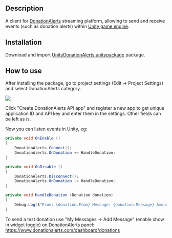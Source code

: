 ## Description

A client for [DonationAlerts](https://www.donationalerts.com) streaming platform, allowing to send and receive events (such as donation alerts) within [Unity game engine](https://unity.com/).

## Installation

Download and import [UnityDonationAlerts.unitypackage](https://github.com/Elringus/UnityDonationAlerts/raw/main/UnityDonationAlerts.unitypackage) package.

## How to use

After installing the package, go to project settings (Edit -> Project Settings) and select DonationAlerts category.

![](https://i.gyazo.com/7146364247547a91a176f03926c159e2.png) 

Click "Create DonationAlerts API app" and register a new app to get unique application ID and API key and enter them in the settings. Other fields can be left as is.

Now you can listen events in Unity, eg:

```csharp
private void OnEnable ()
{
    DonationAlerts.Connect();
    DonationAlerts.OnDonation += HandleDonation;
}

private void OnDisable ()
{
    DonationAlerts.Disconnect();
    DonationAlerts.OnDonation -= HandleDonation;
}

private void HandleDonation (Donation donation)
{
    Debug.Log($"From: {donation.From} Message: {donation.Message} Amount: {donation.Amount}");
}
```

To send a test donation use "My Messages -> Add Message" (enable show in widget toggle) on DonationAlerts panel: https://www.donationalerts.com/dashboard/donations

